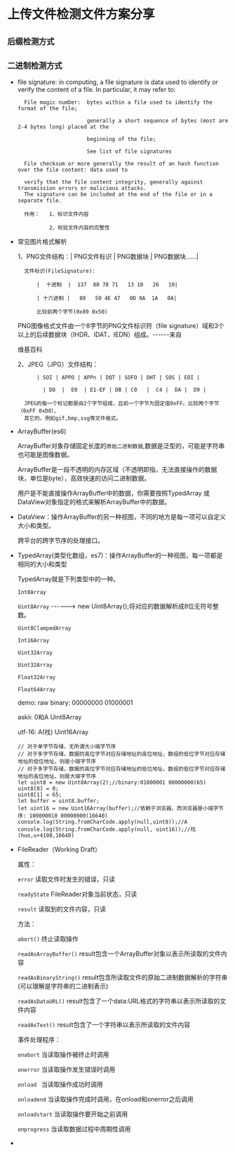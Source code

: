 # 上传文件检测文件方案分享

## `后缀检测方式`

## `二进制检测方式`
* file signature:
        in computing, a file signature is data used to identify or verify the content of a file. 
        In particular, it may refer to:
       
        File magic number:  bytes within a file used to identify the format of the file; 
                            
                            generally a short sequence of bytes (most are 2-4 bytes long) placed at the 
                           
                            beginning of the file; 
                            
                            See list of file signatures
       
        File checksum or more generally the result of an hash function over the file content: data used to 
        
        verify that the file content integrity, generally against transmission errors or malicious attacks. 
        The signature can be included at the end of the file or in a separate file.
        
        作用：   1、标识文件内容
                
                2、校验文件内容的完整性
* 常见图片格式解析

    1、PNG文件结构：| PNG文件标识 | PNG数据块 | PNG数据块……|
        
        文件标识(FileSignature): 
         
            |  十进制  |  137  80 78 71   13 10   26   10|
         
            | 十六进制 |   89   50 4E 47   0D 0A  1A   0A|

            比较前两个字节(0x89 0x50)
    
    PNG图像格式文件由一个8字节的PNG文件标识符（file signature）域和3个以上的后续数据块（IHDR、IDAT、IEDN）组成。------来自
    
    维基百科
    
    2、JPEG（JPG）文件结构： 
        
            | SOI | APPO | APPn | DQT | SOFO | DHT | SOS | EOI |

              | D8  |  E0  | E1-EF | DB | C0   |  C4 |  DA |  D9 |

        JPEG的每一个标记都是由2个字节组成，且前一个字节为固定值0xFF。比较两个字节（0xFF 0xD8），
        其它的，例如gif,bmp,svg等文件格式。
* ArrayBuffer(es6)

    ArrayBuffer对象存储固定长度的`原始二进制数据`,数据是泛型的，可能是字符串也可能是图像数据。

    ArrayBuffer是一段不透明的内存区域（不透明即指，无法直接操作的数据块，单位是byte），高效快速的访问二进制数据。

    用户是不能直接操作ArrayBuffer中的数据，你需要按照TypedArray 或 DataView对象指定的格式来解析ArrayBuffer中的数据。

* DataView：操作ArrayBuffer的另一种视图，不同的地方是每一项可以自定义大小和类型。

    跨平台的跨字节序的处理接口。

* TypedArray(类型化数组，es7)：操作ArrayBuffer的一种视图，每一项都是相同的大小和类型

    TypedArray就是下列类型中的一种。

    `Int8Array`

    `Uint8Array`    ------> new Uint8Array();将对应的数据解析成8位无符号整数。

    `Uint8ClampedArray`

    `Int16Array`

    `Uint32Array`

    `Uint32Array`

    `Float32Array`

    `Float64Array`

    demo:
    raw binary: 00000000 01000001

    askii: 0和A     Uint8Array

    utf-16: A(䄀)   Uint16Array
    ```
    // 对于单字节存储，无所谓大小端字节序
    // 对于多字节存储，数据的高位字节对应存储地址的高位地址，数组的低位字节对应存储地址的低位地址，则是小端字节序
    // 对于多字节存储，数据的高位字节对应存储地址的低位地址，数组的低位字节对应存储地址的高位地址，则是大端字节序
    let uint8 = new Uint8Array(2);//binary:01000001 00000000(65)
    uint8[0] = 0;
    uint8[1] = 65;
    let buffer = uint8.buffer;
    let uint16 = new Uint16Array(buffer);//依赖于浏览器，而浏览器是小端字节序: 100000010 00000000(16640)   
    console.log(String.fromCharCode.apply(null,uint8));//A
    console.log(String.fromCharCode.apply(null, uint16));//䄀(huo,u+4100,16640)
    ```

* FileReader（Working Draft）

    属性：

    `error`                             读取文件时发生的错误，只读

    `readyState`                        FileReader对象当前状态，只读

    `result`                            读取到的文件内容，只读

    方法：

    `abort()`                           终止读取操作

    `readAsArrayBuffer()`              result包含一个ArrayBuffer对象以表示所读取的文件内容

    `readAsBinaryString()`              result包含所读取文件的原始二进制数据解析的字符串(可以理解是字符串的二进制表示)

    `readAsDataURL()`                   result包含了一个data:URL格式的字符串以表示所读取的文件内容

    `readAsText()`                      result包含了一个字符串以表示所读取的文件内容

    事件处理程序：

    `onabort`                           当读取操作被终止时调用

    `onerror`                           当读取操作发生错误时调用

    `onload `                           当读取操作成功时调用

    `onloadend`                         当读取操作完成时调用，在onload和onerror之后调用

    `onloadstart`                       当读取操作要开始之前调用

    `onprogress`                        当读取数据过程中周期性调用

* 